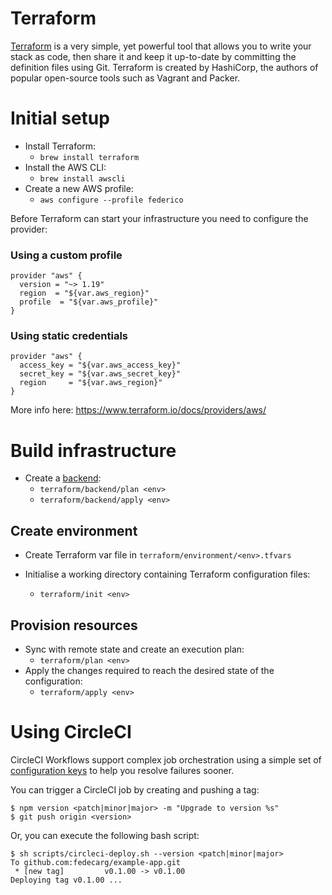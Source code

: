 # Terraform

[Terraform](https://www.terraform.io/) is a very simple, yet powerful tool that allows you to write your stack as code, then share it and keep it up-to-date by committing the definition files using Git. Terraform is created by HashiCorp, the authors of popular open-source tools such as Vagrant and Packer.

# Initial setup

* Install Terraform:
    - `brew install terraform`
* Install the AWS CLI:
    - `brew install awscli`
* Create a new AWS profile:
    - `aws configure --profile federico`

Before Terraform can start your infrastructure you need to configure the provider:

### Using a custom profile
```
provider "aws" {
  version = "~> 1.19"
  region  = "${var.aws_region}"
  profile  = "${var.aws_profile}"
}
```

### Using static credentials
```
provider "aws" {
  access_key = "${var.aws_access_key}"
  secret_key = "${var.aws_secret_key}"
  region     = "${var.aws_region}"
}
```

More info here: https://www.terraform.io/docs/providers/aws/

# Build infrastructure

* Create a [backend](https://www.terraform.io/docs/backends/):
    - `terraform/backend/plan <env>`
    - `terraform/backend/apply <env>`

## Create environment 

* Create Terraform var file in `terraform/environment/<env>.tfvars`

* Initialise a working directory containing Terraform configuration files:
    - `terraform/init <env>`

## Provision resources

* Sync with remote state and create an execution plan:
    - `terraform/plan <env>`
* Apply the changes required to reach the desired state of the configuration:
    - `terraform/apply <env>`

# Using CircleCI
CircleCI Workflows support complex job orchestration using a simple set of [configuration keys](circle-ci/config.yaml) to help you resolve failures sooner.

You can trigger a CircleCI job by creating and pushing a tag:
```
$ npm version <patch|minor|major> -m "Upgrade to version %s"
$ git push origin <version>
```

Or, you can execute the following bash script:
```
$ sh scripts/circleci-deploy.sh --version <patch|minor|major>
To github.com:fedecarg/example-app.git
 * [new tag]         v0.1.00 -> v0.1.00
Deploying tag v0.1.00 ...
```

